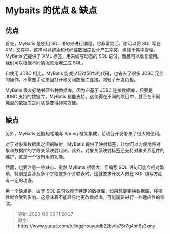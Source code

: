# Mybaits 的优点 & 缺点

## 优点

首先，MyBatis 是使用 SQL 语句来进行编程，它非常灵活。你可以将 SQL 写在 XML 文件中，这样可以避免和代码或数据库设计产生冲突，也便于集中管理。MyBatis 还提供了 XML 标签，用来编写动态的 SQL 语句，而且可以重复使用。我们可以根据不同情况灵活地生成 SQL。

和使用 JDBC 相比，MyBatis 能减少超过50%的代码，也省去了很多 JDBC 冗余的操作，不需要手动来回打开和关闭数据库连接。减轻了开发负担。



MyBatis 很友好地兼容各种数据库。因为它基于 JDBC 连接数据库，只要是 JDBC 支持的数据库，MyBatis 都能支持。这使得在不同的项目中，甚至在不同类型的数据库之间切换变得非常方便。


## 缺点
另外，MyBatis 还能轻松地与 Spring 框架集成，给项目开发带来了很大的便利。



对于对象和数据库之间的映射，MyBatis 提供了映射标签，让你可以方便地将对象和数据库的字段关系映射起来。此外，对象关系映射标签还支持对象关系组件的维护，这是一个很有用的功能。



然而，也要注意一些缺点。虽然 MyBatis 很强大，但编写 SQL 语句可能会相对繁琐，特别是当涉及多个字段或多个关联表时。这就要求开发人员在 SQL 编写方面有一定的功底。



另一个缺点是，由于 SQL 语句依赖于特定的数据库，如果想要更换数据库，移植性就会受到影响。这意味着不能轻易地更改数据库，可能需要进行一些适应性的修改。



> 更新: 2023-08-30 11:28:27  
> 原文: <https://www.yuque.com/tulingzhouyu/db22bv/la75r7g4im6z3xmy>